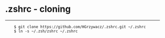 .zshrc - cloning
======
-------------------------------

        $ git clone https://github.com/HGrzywacz/.zshrc.git ~/.zshrc
        $ ln -s ~/.zsh/zshrc ~/.zshrc
